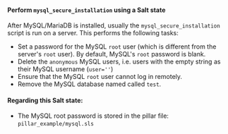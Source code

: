 #### Perform `mysql_secure_installation` using a Salt state

After MySQL/MariaDB is installed, usually the `mysql_secure_installation` script is run on a server. This performs the following tasks:

- Set a password for the MySQL `root` user (which is different from the server's `root` user). By default, MySQL's `root` password is blank.
- Delete the `anonymous` MySQL users, i.e. users with the empty string as their MySQL username (`user=''`)
- Ensure that the MySQL `root` user cannot log in remotely.
- Remove the MySQL database named called `test`.

#### Regarding this Salt state:

- The MySQL root password is stored in the pillar file: `pillar_example/mysql.sls`
